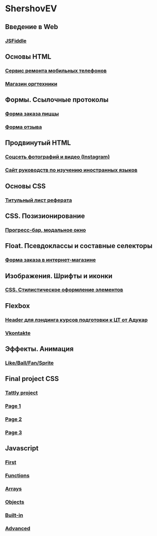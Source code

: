 # ShershovEV
## Введение в Web
### [JSFiddle](https://jsfiddle.net/Eugene_Shershov/wr02j65b/8/)
## Основы HTML
### [Сервис ремонта мобильных телефонов](https://github.com/AdukarIT/ShershovEV/tree/master/HW/Mobile)
### [Магазин оргтехники](https://github.com/AdukarIT/ShershovEV/tree/master/HW/Orgtech)
## Формы. Ссылочные протоколы
### [Форма заказа пиццы](https://github.com/AdukarIT/ShershovEV/tree/master/HW/Forms/index.html)
### [Форма отзыва](https://github.com/AdukarIT/ShershovEV/tree/master/HW/Forms/review.html)
## Продвинутый HTML
### [Соцсеть фотографий и видео (Instagram)](https://github.com/AdukarIT/ShershovEV/tree/master/HW/Social)
### [Сайт руководств по изучению иностранных языков](https://github.com/AdukarIT/ShershovEV/tree/master/HW/Language)
## Основы CSS
### [Титульный лист реферата](https://jsfiddle.net/Eugene_Shershov/nxjf9kw5/50/)
## CSS. Позизионирование
### [Прогресс-бар, модальное окно](https://github.com/AdukarIT/ShershovEV/tree/master/HW/Positioning)
## Float. Псевдоклассы и составные селекторы
### [Форма заказа в интернет-магазине](https://github.com/AdukarIT/ShershovEV/tree/master/HW/OnlineStore)
## Изображения. Шрифты и иконки
### [CSS. Стилистическое оформление элементов](https://github.com/AdukarIT/ShershovEV/tree/master/HW/Style%20decoration)
## Flexbox
### [Header для лэндинга курсов подготовки к ЦТ от Адукар](https://github.com/AdukarIT/ShershovEV/tree/master/HW/Flex/Adukar%20header)
### [Vkontakte](https://github.com/AdukarIT/ShershovEV/tree/master/HW/Flex/VK)
## Эффекты. Анимация
### [Like/Ball/Fan/Sprite](https://github.com/AdukarIT/ShershovEV/tree/master/HW/Anim)
## Final project CSS
### [Tattly project](https://github.com/AdukarIT/ShershovEV/tree/master/HW/Project-Tattly)
### [Page 1](https://shershov.github.io/public/)
### [Page 2](https://shershov.github.io/public/collections.html)
### [Page 3](https://shershov.github.io/public/blog.html)
## Javascript
### [First](https://github.com/AdukarIT/ShershovEV/tree/master/HW/Javascript/First)
### [Functions](https://github.com/AdukarIT/ShershovEV/tree/master/HW/Javascript/Functions)
### [Arrays](https://github.com/AdukarIT/ShershovEV/tree/master/HW/Javascript/Arrays)
### [Objects](https://github.com/AdukarIT/ShershovEV/tree/master/HW/Javascript/objects)
### [Built-in](https://github.com/AdukarIT/ShershovEV/tree/master/HW/Javascript/Built-in)
### [Advanced](https://github.com/AdukarIT/ShershovEV/tree/master/HW/Javascript/Advanced_js)
